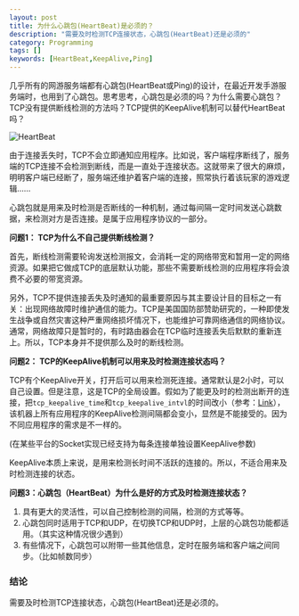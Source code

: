 ```yaml
---
layout: post
title: 为什么心跳包(HeartBeat)是必须的？
description: "需要及时检测TCP连接状态，心跳包(HeartBeat)还是必须的"
category: Programming
tags: []
keywords: [HeartBeat,KeepAlive,Ping]
---
```


几乎所有的网游服务端都有心跳包(HeartBeat或Ping)的设计，在最近开发手游服务端时，也用到了心跳包。思考思考，心跳包是必须的吗？为什么需要心跳包？TCP没有提供断线检测的方法吗？TCP提供的KeepAlive机制可以替代HeartBeat吗？

<!-- more -->

![HeartBeat](http://mmbiz.qpic.cn/mmbiz/otHvoL6neeKA0dQuDEwUD4DN5ZmOXczgKfvHc8H92tMibYuWx0tgpKicR4Wee9v0NngTm2Mcj6D6UpxH8vdrDrMg/0?wxfrom=5)

由于连接丢失时，TCP不会立即通知应用程序。比如说，客户端程序断线了，服务端的TCP连接不会检测到断线，而是一直处于连接状态。这就带来了很大的麻烦，明明客户端已经断了，服务端还维护着客户端的连接，照常执行着该玩家的游戏逻辑……

心跳包就是用来及时检测是否断线的一种机制，通过每间隔一定时间发送心跳数据，来检测对方是否连接。是属于应用程序协议的一部分。

**问题1： TCP为什么不自己提供断线检测？**

首先，断线检测需要轮询发送检测报文，会消耗一定的网络带宽和暂用一定的网络资源。如果把它做成TCP的底层默认功能，那些不需要断线检测的应用程序将会浪费不必要的带宽资源。

另外，TCP不提供连接丢失及时通知的最重要原因与其主要设计目的目标之一有关：出现网络故障时维护通信的能力。TCP是美国国防部赞助研究的，一种即使发生战争或自然灾害这种严重网络损坏情况下，也能维护可靠网络通信的网络协议。通常，网络故障只是暂时的，有时路由器会在TCP临时连接丢失后默默的重新连上。所以，TCP本身并不提供那么及时的断线检测。

**问题2： TCP的KeepAlive机制可以用来及时检测连接状态吗？**

TCP有个KeepAlive开关，打开后可以用来检测死连接。通常默认是2小时，可以自己设置。但是注意，这是TCP的全局设置。假如为了能更及时的检测出断开的连接，把`tcp_keepalive_time`和`tcp_keepalive_intvl`的时间改小（参考：[Link](http://tldp.org/HOWTO/TCP-Keepalive-HOWTO/usingkeepalive.html)），该机器上所有应用程序的KeepAlive检测间隔都会变小，显然是不能接受的。因为不同应用程序的需求是不一样的。

(在某些平台的Socket实现已经支持为每条连接单独设置KeepAlive参数)

KeepAlive本质上来说，是用来检测长时间不活跃的连接的。所以，不适合用来及时检测连接的状态。

**问题3：心跳包（HeartBeat）为什么是好的方式及时检测连接状态？**

1. 具有更大的灵活性，可以自己控制检测的间隔，检测的方式等等。
1. 心跳包同时适用于TCP和UDP，在切换TCP和UDP时，上层的心跳包功能都适用。（其实这种情况很少遇到）
1. 有些情况下，心跳包可以附带一些其他信息，定时在服务端和客户端之间同步。（比如帧数同步）

### 结论

需要及时检测TCP连接状态，心跳包(HeartBeat)还是必须的。

